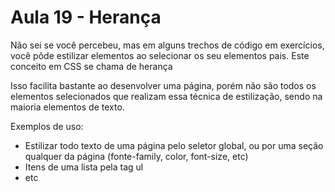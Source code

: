 # Aula 19 - Herança
Não sei se você percebeu, mas em alguns trechos de código em exercícios, você pôde estilizar elementos ao selecionar os seu elementos pais. Este conceito em CSS se chama de herança

Isso facilita bastante ao desenvolver uma página, porém não são todos os elementos selecionados que realizam essa técnica de estilização, sendo na maioria elementos de texto.

Exemplos de uso:
- Estilizar todo texto de uma página pelo seletor global, ou por uma seção qualquer da página (fonte-family, color, font-size, etc)
- Itens de uma lista pela tag ul
- etc